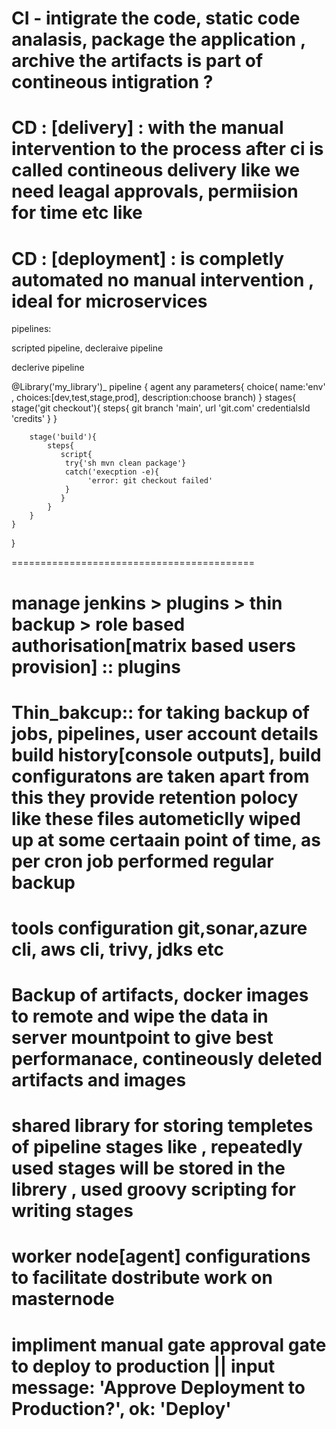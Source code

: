 # CI - intigrate the code, static code analasis, package the application , archive the artifacts is part of contineous intigration ?
# CD : [delivery] : with the manual intervention to the process after ci is called contineous delivery like we need leagal approvals, permiision for time etc like
# CD : [deployment] : is completly automated no manual intervention , ideal for microservices 

pipelines:

scripted pipeline, decleraive pipeline

declerive pipeline


@Library('my_library')_
pipeline {
    agent any
    parameters{
        choice( name:'env' , choices:[dev,test,stage,prod], description:choose branch)
    }
    stages{
        stage('git checkout'){
            steps{
             git branch 'main', url 'git.com' credentialsId 'credits'
            }
        }
    
        stage('build'){
            steps{
               script{
                try{'sh mvn clean package'}
                catch('execption -e){
                     'error: git checkout failed'
                }
               } 
            }
        }
    }

}


==========================================


# manage jenkins > plugins > thin backup > role based authorisation[matrix based users provision] :: plugins  

# Thin_bakcup:: for taking backup of jobs, pipelines, user account details build history[console outputs], build configuratons are taken apart from this they provide retention polocy like these files autometiclly wiped up at some certaain point of time, as per cron job performed regular backup

# tools configuration git,sonar,azure cli, aws cli, trivy, jdks etc

# Backup of artifacts, docker images to remote and wipe the data in server mountpoint to give best performanace, contineously deleted artifacts and images

# shared library for storing templetes of pipeline stages like , repeatedly used stages will be stored in the librery , used groovy scripting for writing stages

# worker node[agent] configurations to facilitate dostribute work on masternode

# impliment manual gate approval gate to deploy to production  ||  input message: 'Approve Deployment to Production?', ok: 'Deploy'